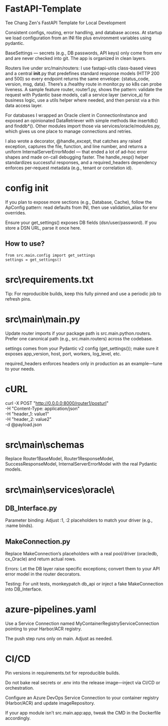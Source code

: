 # FastAPI-Template
Tee Chang Zen's FastAPI Template for Local Development

Consistent configs, routing, error handling, and database access. At startup we load configuration from an INI file plus environment variables using pydantic. 

BaseSettings — secrets (e.g., DB passwords, API keys) only come from env and are never checked into git. The app is organized in clean layers. 

Routers live under src/main/routers: I use fastapi-utils class-based views and a central __init__.py that predefines standard response models (HTTP 200 and 500) so every endpoint returns the same envelope: {status_code, version, msg, data}. There’s a /healthy route in monitor.py so k8s can probe liveness. A sample feature router, router1.py, shows the pattern: validate the request with Pydantic base models, call a service layer (service_a) for business logic, use a utils helper where needed, and then persist via a thin data access layer. 

For databases I wrapped an Oracle client in ConnectionInstance and exposed an opinionated DataRetriever with simple methods like insertdb() and finddb*(). Other modules import those via services/oracle/modules.py, which gives us one place to manage connections and retries. 

I also wrote a decorator, @handle_except, that catches any raised exception, captures the file, function, and line number, and returns a uniform InternalServerErrorModel — that ended a lot of ad-hoc error shapes and made on-call debugging faster. The handle_resp() helper standardizes successful responses, and a required_headers dependency enforces per-request metadata (e.g., tenant or correlation id).

# config init
If you plan to expose more sections (e.g., Database, Cache), follow the ApConfig pattern: read defaults from INI, then use validation_alias for env overrides.

Ensure your get_settings() exposes DB fields (dsn/user/password). If you store a DSN URL, parse it once here.

## How to use? 
```
from src.main.config import get_settings
settings = get_settings()
```

# src\requirements.txt
Tip: For reproducible builds, keep this fully pinned and use a periodic job to refresh pins.

# src\main\main.py
Update router imports if your package path is src.main.python.routers. Prefer one canonical path (e.g., src.main.routers) across the codebase.

settings comes from your Pydantic v2 config (get_settings()); make sure it exposes app_version, host, port, workers, log_level, etc.

required_headers enforces headers only in production as an example—tune to your needs.

# cURL
curl -X POST "http://0.0.0.0:8000/router1/posturl" \
  -H "Content-Type: application/json" \
  -H "header_1: value1" \
  -H "header_2: value2" \
  -d @payload.json

# src\main\schemas
Replace Router1BaseModel, Router1ResponseModel, SuccessResponseModel, InternalServerErrorModel with the real Pydantic models.

# src\main\services\oracle\
## DB_Interface.py
Parameter binding: Adjust :1, :2 placeholders to match your driver (e.g., :name binds).
## MakeConnection.py
Replace MakeConnection’s placeholders with a real pool/driver (oracledb, cx_Oracle) and return actual rows.

Errors: Let the DB layer raise specific exceptions; convert them to your API error model in the router decorators.

Testing: For unit tests, monkeypatch db_api or inject a fake MakeConnection into DB_Interface.

# azure-pipelines.yaml
Use a Service Connection named MyContainerRegistryServiceConnection pointing to your Harbor/ACR registry.

The push step runs only on main. Adjust as needed.

# CI/CD
Pin versions in requirements.txt for reproducible builds.

Do not bake real secrets or .env into the release image—inject via CI/CD or orchestration.

Configure an Azure DevOps Service Connection to your container registry (Harbor/ACR) and update imageRepository.

If your app module isn’t src.main.app:app, tweak the CMD in the Dockerfile accordingly.
